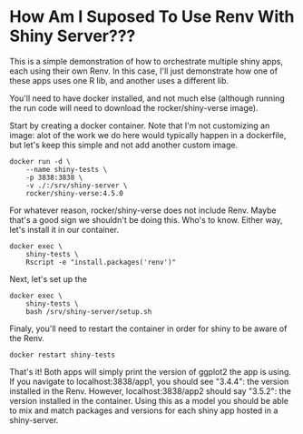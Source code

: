 # How Am I Suposed To Use Renv With Shiny Server???

This is a simple demonstration of how to orchestrate multiple shiny apps, each using their own Renv. In this case, I'll just demonstrate how one of these apps uses one R lib, and another uses a different lib.

You'll need to have docker installed, and not much else (although running the run code will need to download the rocker/shiny-verse image).

Start by creating a docker container. Note that I'm not customizing an image: alot of the work we do here would typically happen in a dockerfile, but let's keep this simple and not add another custom image.
```
docker run -d \
    --name shiny-tests \
    -p 3838:3838 \
    -v ./:/srv/shiny-server \
    rocker/shiny-verse:4.5.0
```

For whatever reason, rocker/shiny-verse does not include Renv. Maybe that's a good sign we shouldn't be doing this. Who's to know. Either way, let's install it in our container.
```
docker exec \
    shiny-tests \
    Rscript -e "install.packages('renv')"
```

Next, let's set up the 
```
docker exec \
    shiny-tests \
    bash /srv/shiny-server/setup.sh
```

Finaly, you'll need to restart the container in order for shiny to be aware of the Renv.
```
docker restart shiny-tests
```

That's it! Both apps will simply print the version of ggplot2 the app is using. If you navigate to localhost:3838/app1, you should see "3.4.4": the version installed in the Renv. However, localhost:3838/app2 should say "3.5.2": the version installed in the container. Using this as a model you should be able to mix and match packages and versions for each shiny app hosted in a shiny-server.

